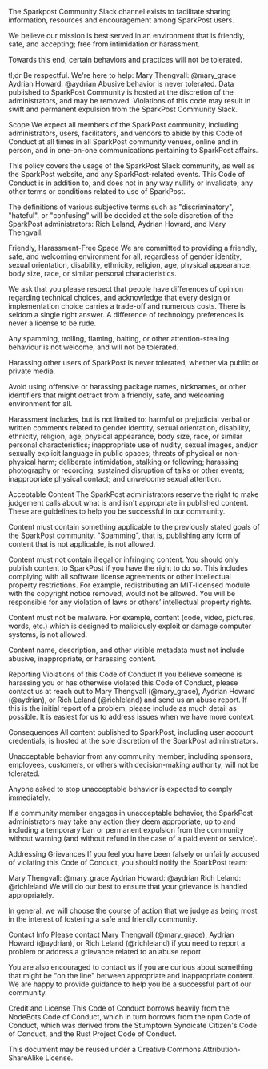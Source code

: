 The Sparkpost Community Slack channel exists to facilitate sharing information, resources and encouragement among SparkPost users.

We believe our mission is best served in an environment that is friendly, safe, and accepting; free from intimidation or harassment.

Towards this end, certain behaviors and practices will not be tolerated.

tl;dr
Be respectful.
We're here to help:
Mary Thengvall: @mary_grace
Aydrian Howard: @aydrian
Abusive behavior is never tolerated.
Data published to SparkPost Community is hosted at the discretion of the administrators, and may be removed.
Violations of this code may result in swift and permanent expulsion from the SparkPost Community Slack.

Scope
We expect all members of the SparkPost community, including administrators, users, facilitators, and vendors to abide by this Code of Conduct at all times in all SparkPost community venues, online and in person, and in one-on-one communications pertaining to SparkPost affairs.

This policy covers the usage of the SparkPost Slack community, as well as the SparkPost website, and any SparkPost-related events. This Code of Conduct is in addition to, and does not in any way nullify or invalidate, any other terms or conditions related to use of SparkPost.

The definitions of various subjective terms such as "discriminatory", "hateful", or "confusing" will be decided at the sole discretion of the SparkPost administrators: Rich Leland, Aydrian Howard, and Mary Thengvall.

Friendly, Harassment-Free Space
We are committed to providing a friendly, safe, and welcoming environment for all, regardless of gender identity, sexual orientation, disability, ethnicity, religion, age, physical appearance, body size, race, or similar personal characteristics.

We ask that you please respect that people have differences of opinion regarding technical choices, and acknowledge that every design or implementation choice carries a trade-off and numerous costs. There is seldom a single right answer. A difference of technology preferences is never a license to be rude.

Any spamming, trolling, flaming, baiting, or other attention-stealing behaviour is not welcome, and will not be tolerated.

Harassing other users of SparkPost is never tolerated, whether via public or private media.

Avoid using offensive or harassing package names, nicknames, or other identifiers that might detract from a friendly, safe, and welcoming environment for all.

Harassment includes, but is not limited to: harmful or prejudicial verbal or written comments related to gender identity, sexual orientation, disability, ethnicity, religion, age, physical appearance, body size, race, or similar personal characteristics; inappropriate use of nudity, sexual images, and/or sexually explicit language in public spaces; threats of physical or non-physical harm; deliberate intimidation, stalking or following; harassing photography or recording; sustained disruption of talks or other events; inappropriate physical contact; and unwelcome sexual attention.

Acceptable Content
The SparkPost administrators reserve the right to make judgement calls about what is and isn't appropriate in published content. These are guidelines to help you be successful in our community.

Content must contain something applicable to the previously stated goals of the SparkPost community. "Spamming", that is, publishing any form of content that is not applicable, is not allowed.

Content must not contain illegal or infringing content. You should only publish content to SparkPost if you have the right to do so. This includes complying with all software license agreements or other intellectual property restrictions. For example, redistributing an MIT-licensed module with the copyright notice removed, would not be allowed. You will be responsible for any violation of laws or others’ intellectual property rights.

Content must not be malware. For example, content (code, video, pictures, words, etc.) which is designed to maliciously exploit or damage computer systems, is not allowed.

Content name, description, and other visible metadata must not include abusive, inappropriate, or harassing content.

Reporting Violations of this Code of Conduct
If you believe someone is harassing you or has otherwise violated this Code of Conduct, please contact us at reach out to Mary Thengvall (@mary_grace), Aydrian Howard (@aydrian), or Rich Leland (@richleland) and send us an abuse report. If this is the initial report of a problem, please include as much detail as possible. It is easiest for us to address issues when we have more context.

Consequences
All content published to SparkPost, including user account credentials, is hosted at the sole discretion of the SparkPost administrators.

Unacceptable behavior from any community member, including sponsors, employees, customers, or others with decision-making authority, will not be tolerated.

Anyone asked to stop unacceptable behavior is expected to comply immediately.

If a community member engages in unacceptable behavior, the SparkPost administrators may take any action they deem appropriate, up to and including a temporary ban or permanent expulsion from the community without warning (and without refund in the case of a paid event or service).

Addressing Grievances
If you feel you have been falsely or unfairly accused of violating this Code of Conduct, you should notify the SparkPost team:

Mary Thengvall: @mary_grace
Aydrian Howard: @aydrian
Rich Leland: @richleland
We will do our best to ensure that your grievance is handled appropriately.

In general, we will choose the course of action that we judge as being most in the interest of fostering a safe and friendly community.

Contact Info
Please contact Mary Thengvall (@mary_grace), Aydrian Howard (@aydrian), or Rich Leland (@richleland) if you need to report a problem or address a grievance related to an abuse report.

You are also encouraged to contact us if you are curious about something that might be "on the line" between appropriate and inappropriate content. We are happy to provide guidance to help you be a successful part of our community.

Credit and License
This Code of Conduct borrows heavily from the NodeBots Code of Conduct, which in turn borrows from the npm Code of Conduct, which was derived from the Stumptown Syndicate Citizen's Code of Conduct, and the Rust Project Code of Conduct.

This document may be reused under a Creative Commons Attribution-ShareAlike License.
